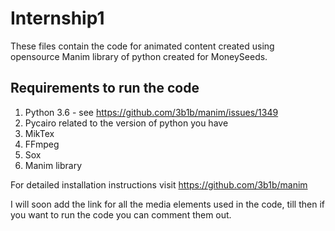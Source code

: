 # Internship1

These files contain the code for animated content created using opensource Manim library of python created for MoneySeeds.

## Requirements to run the code

1. Python 3.6 - see https://github.com/3b1b/manim/issues/1349
2. Pycairo related to the version of python you have
3. MikTex
4. FFmpeg
5. Sox
6. Manim library

For detailed installation instructions visit https://github.com/3b1b/manim

I will soon add the link for all the media elements used in the code, till then if you want to run the code you can comment them out.


